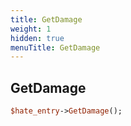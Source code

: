 ```yaml
---
title: GetDamage
weight: 1
hidden: true
menuTitle: GetDamage
---
```

## GetDamage
```perl
$hate_entry->GetDamage();
```